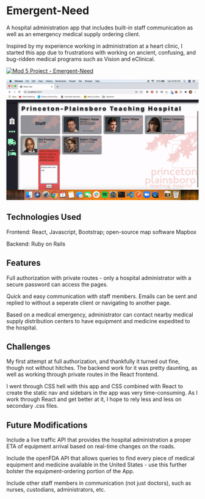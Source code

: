 # Emergent-Need

A hospital administration app that includes built-in staff communication as well as an emergency medical supply ordering client.

Inspired by my experience working in administration at a heart clinic, I started this app due to frustrations with working on ancient, confusing, and bug-ridden medical programs such as Vision and eClinical.

[![Mod 5 Project - Emergent-Need](https://img.youtube.com/vi/NjIBV7bWDUA/0.jpg)](https://www.youtube.com/watch?v=hx9GR3DMwwU)

![Emergent-Need Demo](mod5.gif)



## Technologies Used

Frontend: React, Javascript, Bootstrap; open-source map software Mapbox

Backend: Ruby on Rails

## Features

Full authorization with private routes - only a hospital administrator with a secure password can access the pages.

Quick and easy communication with staff members. Emails can be sent and replied to without a seperate client or navigating to another page.

Based on a medical emergency, administrator can contact nearby medical supply distribution centers to have equipment and medicine expedited to the hospital.

## Challenges

My first attempt at full authorization, and thankfully it turned out fine, though not without hitches. The backend work for it was pretty daunting, as well as working through private routes in the React frontend.

I went through CSS hell with this app and CSS combined with React to create the static nav and sidebars in the app was very time-consuming. As I work through React and get better at it, I hope to rely less and less on secondary .css files.

## Future Modifications

Include a live traffic API that provides the hospital administration a proper ETA of equipment arrival based on real-time changes on the roads. 

Include the openFDA API that allows queries to find every piece of medical equipment and medicine available in the United States - use this further bolster the equipment-ordering portion of the App.

Include other staff members in communication (not just doctors), such as nurses, custodians, administrators, etc.

